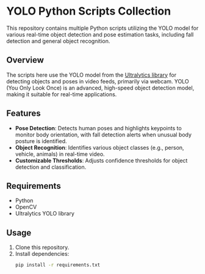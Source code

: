 # YOLO Python Scripts Collection

This repository contains multiple Python scripts utilizing the YOLO model for various real-time object detection and pose estimation tasks, including fall detection and general object recognition.

## Overview
The scripts here use the YOLO model from the [Ultralytics library](https://github.com/ultralytics/ultralytics) for detecting objects and poses in video feeds, primarily via webcam. YOLO (You Only Look Once) is an advanced, high-speed object detection model, making it suitable for real-time applications.

## Features
- **Pose Detection**: Detects human poses and highlights keypoints to monitor body orientation, with fall detection alerts when unusual body posture is identified.
- **Object Recognition**: Identifies various object classes (e.g., person, vehicle, animals) in real-time video.
- **Customizable Thresholds**: Adjusts confidence thresholds for object detection and classification.

## Requirements
- Python
- OpenCV
- Ultralytics YOLO library

## Usage
1. Clone this repository.
2. Install dependencies:
   ```bash
   pip install -r requirements.txt

